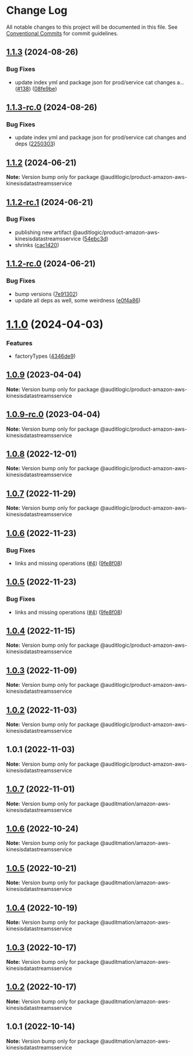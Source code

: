 # Change Log

All notable changes to this project will be documented in this file.
See [Conventional Commits](https://conventionalcommits.org) for commit guidelines.

## [1.1.3](https://github.com/auditlogic/product/compare/@auditlogic/product-amazon-aws-kinesisdatastreamsservice@1.1.2...@auditlogic/product-amazon-aws-kinesisdatastreamsservice@1.1.3) (2024-08-26)


### Bug Fixes

* update index yml and package json for prod/service cat changes a… ([#138](https://github.com/auditlogic/product/issues/138)) ([08fe9be](https://github.com/auditlogic/product/commit/08fe9beb1c8457462a19bc69caa02e6212d97e1a))





## [1.1.3-rc.0](https://github.com/auditlogic/product/compare/@auditlogic/product-amazon-aws-kinesisdatastreamsservice@1.1.2...@auditlogic/product-amazon-aws-kinesisdatastreamsservice@1.1.3-rc.0) (2024-08-26)


### Bug Fixes

* update index yml and package json for prod/service cat changes and deps ([2250303](https://github.com/auditlogic/product/commit/225030363a363608240135b7ebed386b28f01e4b))





## [1.1.2](https://github.com/auditlogic/product/compare/@auditlogic/product-amazon-aws-kinesisdatastreamsservice@1.1.2-rc.1...@auditlogic/product-amazon-aws-kinesisdatastreamsservice@1.1.2) (2024-06-21)

**Note:** Version bump only for package @auditlogic/product-amazon-aws-kinesisdatastreamsservice





## [1.1.2-rc.1](https://github.com/auditlogic/product/compare/@auditlogic/product-amazon-aws-kinesisdatastreamsservice@1.1.2-rc.0...@auditlogic/product-amazon-aws-kinesisdatastreamsservice@1.1.2-rc.1) (2024-06-21)


### Bug Fixes

* publishing new artifact @auditlogic/product-amazon-aws-kinesisdatastreamsservice ([54ebc3d](https://github.com/auditlogic/product/commit/54ebc3de6a12ea2e9eb07a16ba9d3fb2899b3b3d))
* shrinks ([cac1420](https://github.com/auditlogic/product/commit/cac14200fefcd8183ab69fe89a47bd3f70f563e9))





## [1.1.2-rc.0](https://github.com/auditlogic/product/compare/@auditlogic/product-amazon-aws-kinesisdatastreamsservice@1.1.0...@auditlogic/product-amazon-aws-kinesisdatastreamsservice@1.1.2-rc.0) (2024-06-21)


### Bug Fixes

* bump versions ([7e91302](https://github.com/auditlogic/product/commit/7e913023b8b312150ed7762c32fbbe616be71de5))
* update all deps as well, some weirdness ([e0f4a86](https://github.com/auditlogic/product/commit/e0f4a864714e2d3de6bbf3da014d5312fe53be2f))





# [1.1.0](https://github.com/auditlogic/product/compare/@auditlogic/product-amazon-aws-kinesisdatastreamsservice@1.0.9...@auditlogic/product-amazon-aws-kinesisdatastreamsservice@1.1.0) (2024-04-03)


### Features

* factoryTypes ([4346de9](https://github.com/auditlogic/product/commit/4346de92693aee892fccf725338ffc7b80ab182b))





## [1.0.9](https://github.com/auditlogic/product/compare/@auditlogic/product-amazon-aws-kinesisdatastreamsservice@1.0.8...@auditlogic/product-amazon-aws-kinesisdatastreamsservice@1.0.9) (2023-04-04)

**Note:** Version bump only for package @auditlogic/product-amazon-aws-kinesisdatastreamsservice





## [1.0.9-rc.0](https://github.com/auditlogic/product/compare/@auditlogic/product-amazon-aws-kinesisdatastreamsservice@1.0.8...@auditlogic/product-amazon-aws-kinesisdatastreamsservice@1.0.9-rc.0) (2023-04-04)

**Note:** Version bump only for package @auditlogic/product-amazon-aws-kinesisdatastreamsservice





## [1.0.8](https://github.com/auditlogic/product/compare/@auditlogic/product-amazon-aws-kinesisdatastreamsservice@1.0.7...@auditlogic/product-amazon-aws-kinesisdatastreamsservice@1.0.8) (2022-12-01)

**Note:** Version bump only for package @auditlogic/product-amazon-aws-kinesisdatastreamsservice





## [1.0.7](https://github.com/auditlogic/product/compare/@auditlogic/product-amazon-aws-kinesisdatastreamsservice@1.0.6...@auditlogic/product-amazon-aws-kinesisdatastreamsservice@1.0.7) (2022-11-29)

**Note:** Version bump only for package @auditlogic/product-amazon-aws-kinesisdatastreamsservice





## [1.0.6](https://github.com/auditlogic/product/compare/@auditlogic/product-amazon-aws-kinesisdatastreamsservice@1.0.4...@auditlogic/product-amazon-aws-kinesisdatastreamsservice@1.0.6) (2022-11-23)


### Bug Fixes

* links and missing operations ([#4](https://github.com/auditlogic/product/issues/4)) ([9fe8f08](https://github.com/auditlogic/product/commit/9fe8f08fe7c57fdb79f991ac35bd6ac2e7dcad38))





## [1.0.5](https://github.com/auditlogic/product/compare/@auditlogic/product-amazon-aws-kinesisdatastreamsservice@1.0.4...@auditlogic/product-amazon-aws-kinesisdatastreamsservice@1.0.5) (2022-11-23)


### Bug Fixes

* links and missing operations ([#4](https://github.com/auditlogic/product/issues/4)) ([9fe8f08](https://github.com/auditlogic/product/commit/9fe8f08fe7c57fdb79f991ac35bd6ac2e7dcad38))





## [1.0.4](https://github.com/auditlogic/product/compare/@auditlogic/product-amazon-aws-kinesisdatastreamsservice@1.0.3...@auditlogic/product-amazon-aws-kinesisdatastreamsservice@1.0.4) (2022-11-15)

**Note:** Version bump only for package @auditlogic/product-amazon-aws-kinesisdatastreamsservice





## [1.0.3](https://github.com/auditlogic/product/compare/@auditlogic/product-amazon-aws-kinesisdatastreamsservice@1.0.2...@auditlogic/product-amazon-aws-kinesisdatastreamsservice@1.0.3) (2022-11-09)

**Note:** Version bump only for package @auditlogic/product-amazon-aws-kinesisdatastreamsservice





## [1.0.2](https://github.com/auditlogic/product/compare/@auditlogic/product-amazon-aws-kinesisdatastreamsservice@1.0.1...@auditlogic/product-amazon-aws-kinesisdatastreamsservice@1.0.2) (2022-11-03)

**Note:** Version bump only for package @auditlogic/product-amazon-aws-kinesisdatastreamsservice





## 1.0.1 (2022-11-03)

**Note:** Version bump only for package @auditlogic/product-amazon-aws-kinesisdatastreamsservice





## [1.0.7](https://github.com/auditmation/store-content/compare/@auditmation/amazon-aws-kinesisdatastreamsservice@1.0.6...@auditmation/amazon-aws-kinesisdatastreamsservice@1.0.7) (2022-11-01)

**Note:** Version bump only for package @auditmation/amazon-aws-kinesisdatastreamsservice





## [1.0.6](https://github.com/auditmation/store-content/compare/@auditmation/amazon-aws-kinesisdatastreamsservice@1.0.5...@auditmation/amazon-aws-kinesisdatastreamsservice@1.0.6) (2022-10-24)

**Note:** Version bump only for package @auditmation/amazon-aws-kinesisdatastreamsservice





## [1.0.5](https://github.com/auditmation/store-content/compare/@auditmation/amazon-aws-kinesisdatastreamsservice@1.0.4...@auditmation/amazon-aws-kinesisdatastreamsservice@1.0.5) (2022-10-21)

**Note:** Version bump only for package @auditmation/amazon-aws-kinesisdatastreamsservice





## [1.0.4](https://github.com/auditmation/store-content/compare/@auditmation/amazon-aws-kinesisdatastreamsservice@1.0.3...@auditmation/amazon-aws-kinesisdatastreamsservice@1.0.4) (2022-10-19)

**Note:** Version bump only for package @auditmation/amazon-aws-kinesisdatastreamsservice





## [1.0.3](https://github.com/auditmation/store-content/compare/@auditmation/amazon-aws-kinesisdatastreamsservice@1.0.2...@auditmation/amazon-aws-kinesisdatastreamsservice@1.0.3) (2022-10-17)

**Note:** Version bump only for package @auditmation/amazon-aws-kinesisdatastreamsservice





## [1.0.2](https://github.com/auditmation/store-content/compare/@auditmation/amazon-aws-kinesisdatastreamsservice@1.0.1...@auditmation/amazon-aws-kinesisdatastreamsservice@1.0.2) (2022-10-17)

**Note:** Version bump only for package @auditmation/amazon-aws-kinesisdatastreamsservice





## 1.0.1 (2022-10-14)

**Note:** Version bump only for package @auditmation/amazon-aws-kinesisdatastreamsservice
